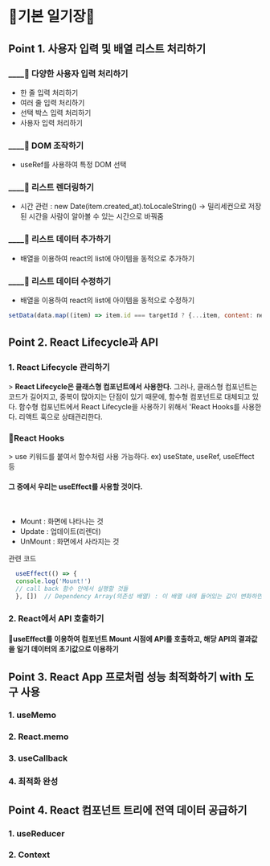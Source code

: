 # 💛기본 일기장💛

<h2>Point 1. 사용자 입력 및 배열 리스트 처리하기</h2>
    <h3>____🚩 다양한 사용자 입력 처리하기</h3>
    <div class="list-box">
      <ul>
        <li>한 줄 입력 처리하기 </li>
        <li>여러 줄 입력 처리하기 </li>
        <li>선택 박스 입력 처리하기 </li>
        <li>사용자 입력 처리하기 </li>
      </ul>
    </div>
    <h3>____🚩 DOM 조작하기</h3>
    <ul>
      <li>useRef를 사용하여 특정 DOM 선택</li>
    </ul>
    <h3>____🚩 리스트 렌더링하기</h3>
    <ul>
      <li>시간 관련 : new Date(item.created_at).toLocaleString()
        -> 밀리세컨으로 저장된 시간을 사람이 알아볼 수 있는 시간으로 바꿔줌
      </li>
    </ul>
    <h3>____🚩 리스트 데이터 추가하기</h3>
    <ul>
      <li>배열을 이용하여 react의 list에 아이템을 동적으로 추가하기</li>
    </ul>
    <h3>____🚩 리스트 데이터 수정하기</h3>
    <ul>
      <li>배열을 이용하여 react의 list에 아이템을 동적으로 수정하기</li>
    </ul>

```javascript
setData(data.map((item) => item.id === targetId ? {...item, content: newContent} : item)
```

<h2>Point 2. React Lifecycle과 API</h2>

  <h3>1. React Lifecycle 관리하기</h3>
    <span>> <strong>React Lifecycle은 클래스형 컴포넌트에서 사용한다.</strong> 그러나, 클래스형 컴포넌트는 코드가 길어지고, 중복이 많아지는 단점이 있기 때문에, 함수형 컴포넌트로 대체되고 있다.</span>
    <span>함수형 컴포넌트에서 React Lifecycle을 사용하기 위해서 'React Hooks를 사용한다. 리액트 훅으로 상태관리한다.</span>
    <h3>🚩React Hooks</h3>
      <span>> use 키워드를 붙여서 함수처럼 사용 가능하다. </span>
      <span>ex) useState, useRef, useEffect 등</span>
      <h4>그 중에서 우리는 <strong>useEffect</strong>를 사용할 것이다.</h4>
      <br/>
    <ul>
      <li>Mount : 화면에 나타나는 것</li>
      <li>Update : 업데이트(리렌더)</li>
      <li>UnMount : 화면에서 사라지는 것</li>
    </ul>
    <span>관련 코드</span>

  ```javascript
    useEffect(() => {
    console.log('Mount!')
    // call back 함수 안에서 실행할 것들
    }, [])  // Dependency Array(의존성 배열) : 이 배열 내에 들어있는 값이 변화하면, 콜백함수가 실행된다.
  ```

  <h3>2. React에서 API 호출하기</h3>
    <h4>🚩useEffect를 이용하여 컴포넌트 Mount 시점에 API를 호출하고, 해당 API의 결과값을 일기 데이터의 초기값으로 이용하기</h4>

<h2>Point 3. React App 프로처럼 성능 최적화하기 with 도구 사용</h2>
  <h3>1. useMemo</h3>

  <h3>2. React.memo</h3>
  
  <h3>3. useCallback</h3>
  
  <h3>4. 최적화 완성</h3>

<h2>Point 4. React 컴포넌트 트리에 전역 데이터 공급하기</h2>
  <h3>1. useReducer</h3>
  
  <h3>2. Context</h3>
